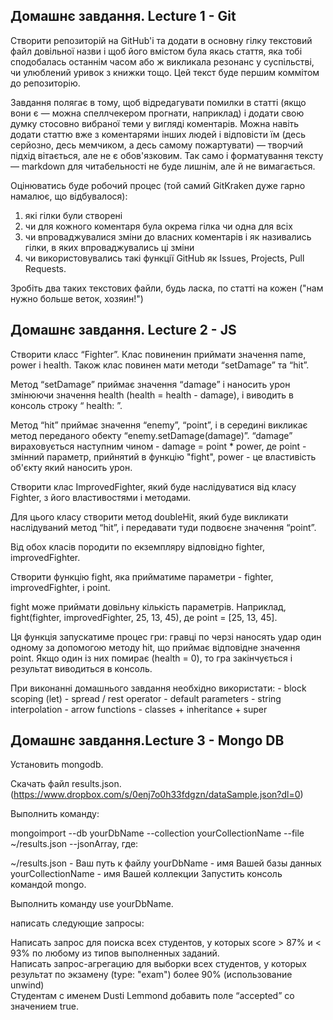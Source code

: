 <h2>Домашнє завдання. Lecture 1 - Git</h2>

Створити репозиторій на GitHub'і та додати в основну гілку текстовий файл довільної назви і щоб його вмістом була якась стаття, яка тобі сподобалась останнім часом або ж викликала резонанс у суспільстві, чи улюблений уривок з книжки тощо. Цей текст буде першим коммітом до репозиторію.

Завдання полягає в тому, щоб відредагувати помилки в статті (якщо вони є — можна спеллчекером прогнати, наприклад) і додати свою думку стосовно вибраної теми у вигляді коментарів. Можна навіть додати статтю вже з коментарями інших людей і відповісти їм (десь серйозно, десь мемчиком, а десь самому пожартувати) — творчий підхід вітається, але не є обов'язковим. Так само і форматування тексту — markdown для читабельності не буде лишнім, але й не вимагається.

Оцінюватись буде робочий процес (той самий GitKraken дуже гарно намалює, що відбувалося):

1) які гілки були створені
2) чи для кожного коментаря була окрема гілка чи одна для всіх
3) чи впроваджувалися зміни до власних коментарів і як називались гілки, в яких впроваджувались ці зміни
4) чи використовувались такі функції GitHub як Issues, Projects, Pull Requests.

Зробіть два таких текстових файли, будь ласка, по статті на кожен ("нам нужно больше веток, хозяин!")


<h2>Домашнє завдання. Lecture 2 - JS</h2>

Створити класс “Fighter”. Клас повиненин приймати значення name, power і health. Також клас повинен мати методи “setDamage” та “hit”.

Метод “setDamage” приймає значення “damage” і наносить урон змінюючи значення health (health = health - damage), і виводить в консоль строку “ health: ”.

Метод “hit” приймає значення “enemy”, “point”, і в середині викликає метод переданого обекту “enemy.setDamage(damage)”. “damage” вираховується наступним чином - damage = point * power, де point - змінний параметр, прийнятий в функцію "fight", power - це властивість об'єкту який наносить урон.

Створити клас ImprovedFighter, який буде наслідуватися від класу Fighter, з його властивостями і методами.

Для цього класу створити метод doubleHit, який буде викликати наслідуваний метод “hit”, і передавати туди подвоєне значення “point”.

Від обох класів породити по екземпляру відповідно fighter, improvedFighter.

Створити функцію fight, яка прийматиме параметри - fighter, improvedFighter, і point.

fight може приймати довільну кількість параметрів. Наприклад, fight(fighter, improvedFighter, 25, 13, 45), де point = [25, 13, 45].

Ця функція запускатиме процес гри: гравці по черзі наносять удар один одному за допомогою методу hit, що приймає відповідне значення point. Якщо один із них помирає (health = 0), то гра закінчується і результат виводиться в консоль.

При виконанні домашнього завдання необхідно використати: - block scoping (let) - spread / rest operator - default parameters - string interpolation - arrow functions - classes + inheritance + super


<h2>Домашнє завдання.Lecture 3 - Mongo DB</h2>

Установить mongodb.

Скачать файл results.json. (https://www.dropbox.com/s/0enj7o0h33fdgzn/dataSample.json?dl=0)

Выполнить команду:

mongoimport --db yourDbName --collection yourCollectionName --file ~/results.json --jsonArray, где:

~/results.json - Ваш путь к файлу yourDbName - имя Вашей базы данных yourCollectionName - имя Вашей коллекции Запустить консоль командой mongo.

Выполнить команду use yourDbName.

написать следующие запросы:

Написать запрос для поиска всех студентов, у которых score > 87% и < 93% по любому из типов выполненных заданий.<br>
Написать запрос-агрегацию для выборки всех студентов, у которых результат по экзамену (type: "exam") более 90% (использование unwind)<br>
Студентам с именем Dusti Lemmond добавить поле “accepted” со значением true.